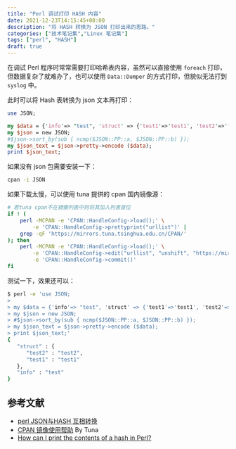 ```yaml
---
title: "Perl 调试打印 HASH 内容"
date: 2021-12-23T14:15:45+08:00
description: "将 HASH 转换为 JSON 打印出来的思路。"
categories: ["技术笔记集","Linux 笔记集"]
tags: ["perl", "HASH"]
draft: true
---
```


在调试 Perl 程序时常常需要打印哈希表内容，虽然可以直接使用 `foreach` 打印，但数据复杂了就难办了，也可以使用 `Data::Dumper` 的方式打印，但貌似无法打到 `syslog` 中。

此时可以将 Hash 表转换为 json 文本再打印：

```perl
use JSON;

my $data = {'info'=> "test", 'struct' => {'test1'=>'test1', 'test2'=>'test2'}};
my $json = new JSON;
#$json->sort_by(sub { ncmp($JSON::PP::a, $JSON::PP::b) });
my $json_text = $json->pretty->encode ($data);
print $json_text;
```

如果没有 json 包需要安装一下：

```bash
cpan -i JSON
```

如果下载太慢，可以使用 tuna 提供的 cpan 国内镜像源：

```bash
# 若tuna cpan不在镜像列表中则将其加入列表首位
if ! (
    perl -MCPAN -e 'CPAN::HandleConfig->load();' \
        -e 'CPAN::HandleConfig->prettyprint("urllist")' |
    grep -qF 'https://mirrors.tuna.tsinghua.edu.cn/CPAN/'
); then
    perl -MCPAN -e 'CPAN::HandleConfig->load();' \
        -e 'CPAN::HandleConfig->edit("urllist", "unshift", "https://mirrors.tuna.tsinghua.edu.cn/CPAN/");' \
        -e 'CPAN::HandleConfig->commit()'
fi
```

测试一下，效果还可以：

```bash
$ perl -e 'use JSON;
> 
> my $data = {'info'=> "test", 'struct' => {'test1'=>'test1', 'test2'=>'test2'}};
> my $json = new JSON;
> #$json->sort_by(sub { ncmp($JSON::PP::a, $JSON::PP::b) });
> my $json_text = $json->pretty->encode ($data);
> print $json_text;'
{
   "struct" : {
      "test2" : "test2",
      "test1" : "test1"
   },
   "info" : "test"
}
```

## 参考文献

- [perl JSON与HASH 互相转换](https://blog.csdn.net/konglongaa/article/details/51557756)
- [CPAN 镜像使用帮助](https://mirrors.tuna.tsinghua.edu.cn/help/CPAN/) By Tuna
- [How can I print the contents of a hash in Perl?](https://stackoverflow.com/questions/1162245/how-can-i-print-the-contents-of-a-hash-in-perl)